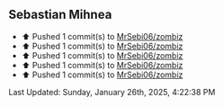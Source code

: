 <h2>Sebastian Mihnea</h2>

<!--RECENT_ACTIVITY:start-->
- ⬆️ Pushed 1 commit(s) to [MrSebi06/zombiz](https://github.com/MrSebi06/zombiz)<br>
- ⬆️ Pushed 1 commit(s) to [MrSebi06/zombiz](https://github.com/MrSebi06/zombiz)<br>
- ⬆️ Pushed 1 commit(s) to [MrSebi06/zombiz](https://github.com/MrSebi06/zombiz)<br>
- ⬆️ Pushed 1 commit(s) to [MrSebi06/zombiz](https://github.com/MrSebi06/zombiz)<br>
- ⬆️ Pushed 1 commit(s) to [MrSebi06/zombiz](https://github.com/MrSebi06/zombiz)<br>
<!--RECENT_ACTIVITY:end-->
<!--RECENT_ACTIVITY:last_update-->
Last Updated: Sunday, January 26th, 2025, 4:22:38 PM
<!--RECENT_ACTIVITY:last_update_end-->

<!---LOL-STATS-START-HERE--->
<!---LOL-STATS-END-HERE--->
